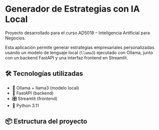 # Generador de Estrategias con IA Local

Proyecto desarrollado para el curso AD5018 – Inteligencia Artificial para Negocios.

Esta aplicación permite generar estrategias empresariales personalizadas usando un modelo de lenguaje local (`llama3`) ejecutado con Ollama, junto con un backend FastAPI y una interfaz frontend en Streamlit.

## 🛠️ Tecnologías utilizadas

- 🧠 Ollama + llama3 (modelo local)
- 🚀 FastAPI (backend)
- 🎛️ Streamlit (frontend)
- 🐍 Python 3.11

## 📦 Estructura del proyecto

